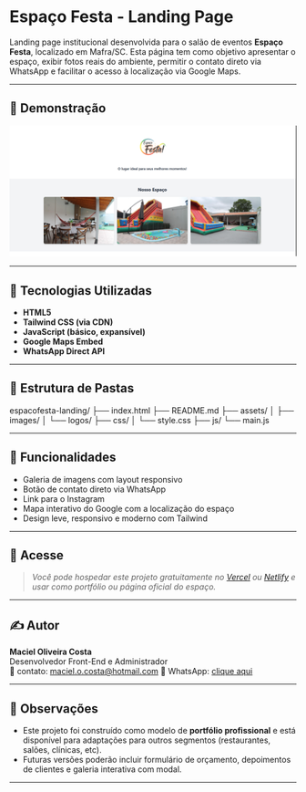# Espaço Festa - Landing Page

Landing page institucional desenvolvida para o salão de eventos **Espaço Festa**, localizado em Mafra/SC. Esta página tem como objetivo apresentar o espaço, exibir fotos reais do ambiente, permitir o contato direto via WhatsApp e facilitar o acesso à localização via Google Maps.

---

## 📸 Demonstração

![Espaço Festa Screenshot](./assets/images/galeria4.png)

---

## 🚀 Tecnologias Utilizadas

- **HTML5**
- **Tailwind CSS (via CDN)**
- **JavaScript (básico, expansível)**
- **Google Maps Embed**
- **WhatsApp Direct API**

---

## 🧱 Estrutura de Pastas

espacofesta-landing/
├── index.html
├── README.md
├── assets/
│ ├── images/
│ └── logos/
├── css/
│ └── style.css
├── js/
└── main.js

---

## 🔗 Funcionalidades

- Galeria de imagens com layout responsivo
- Botão de contato direto via WhatsApp
- Link para o Instagram
- Mapa interativo do Google com a localização do espaço
- Design leve, responsivo e moderno com Tailwind

---

## 📱 Acesse

> _Você pode hospedar este projeto gratuitamente no [Vercel](https://vercel.com) ou [Netlify](https://netlify.com) e usar como portfólio ou página oficial do espaço._

---

## ✍️ Autor

**Maciel Oliveira Costa**  
Desenvolvedor Front-End e Administrador  
📧 contato: maciel.o.costa@hotmail.com
📱 WhatsApp: [clique aqui](https://wa.me/5547999914074)

---

## 📌 Observações

- Este projeto foi construído como modelo de **portfólio profissional** e está disponível para adaptações para outros segmentos (restaurantes, salões, clínicas, etc).
- Futuras versões poderão incluir formulário de orçamento, depoimentos de clientes e galeria interativa com modal.

---
